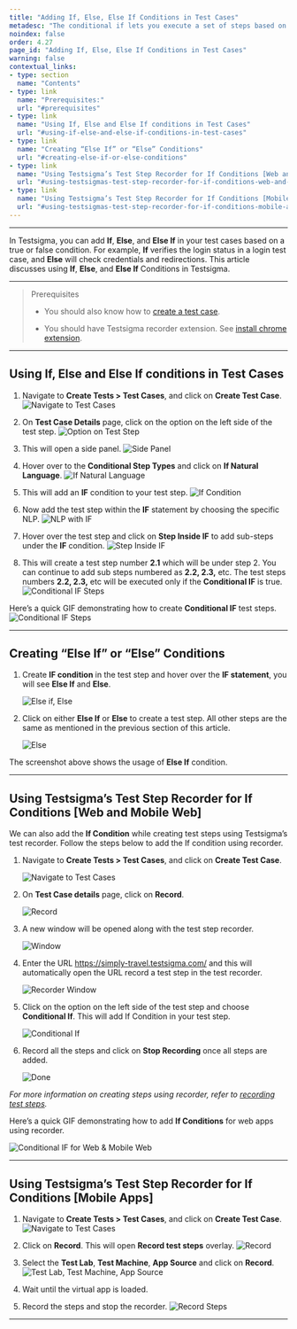 ```yaml
---
title: "Adding If, Else, Else If Conditions in Test Cases"
metadesc: "The conditional if lets you execute a set of steps based on a condition being true or false. Learn how to use these conditions in Testsigma"
noindex: false
order: 4.27
page_id: "Adding If, Else, Else If Conditions in Test Cases"
warning: false
contextual_links:
- type: section
  name: "Contents"
- type: link
  name: "Prerequisites:"
  url: "#prerequisites"
- type: link
  name: "Using If, Else and Else If conditions in Test Cases"
  url: "#using-if-else-and-else-if-conditions-in-test-cases"
- type: link
  name: "Creating “Else If” or “Else” Conditions"
  url: "#creating-else-if-or-else-conditions"
- type: link
  name: "Using Testsigma’s Test Step Recorder for If Conditions [Web and Mobile Web]"
  url: "#using-testsigmas-test-step-recorder-for-if-conditions-web-and-mobile-web"
- type: link
  name: "Using Testsigma’s Test Step Recorder for If Conditions [Mobile Apps]"
  url: "#using-testsigmas-test-step-recorder-for-if-conditions-mobile-apps"
---
```



---


In Testsigma, you can add **If**, **Else**, and **Else If** in your test cases based on a true or false condition. For example, **If** verifies the login status in a login test case, and **Else** will check credentials and redirections. This article discusses using **If**, **Else**, and **Else If** Conditions in Testsigma. 


---


> <p id="prerequisites">Prerequisites</p>
> 
> - You should also know how to [create a test case](https://testsigma.com/docs/test-cases/manage/add-edit-delete/).
> 
> - You should have Testsigma recorder extension. See [install chrome extension](https://testsigma.com/docs/test-step-recorder/install-chrome-extension/).


---

## **Using If, Else and Else If conditions in Test Cases**

1. Navigate to **Create Tests > Test Cases**, and click on **Create Test Case**.
   ![Navigate to Test Cases](https://s3.amazonaws.com/static-docs.testsigma.com/new_images/projects/applications/IfCondition_Navigation.png)

2. On **Test Case Details** page, click on the option on the left side of the test step.
   ![Option on Test Step](https://s3.amazonaws.com/static-docs.testsigma.com/new_images/projects/applications/IfCondition_LeftOption.png)

3. This will open a side panel. 
   ![Side Panel](https://s3.amazonaws.com/static-docs.testsigma.com/new_images/projects/applications/IfCondition_SidePanel.png)

4. Hover over to the **Conditional Step Types** and click on **If Natural Language**. 
   ![If Natural Language](https://s3.amazonaws.com/static-docs.testsigma.com/new_images/projects/applications/IfCondition_Naturallanguage.png)

5. This will add an **IF** condition to your test step.
   ![If Condition](https://s3.amazonaws.com/static-docs.testsigma.com/new_images/projects/applications/IfCondition_IfStep.png)

6. Now add the test step within the **IF** statement by choosing the specific NLP.
   ![NLP with IF](https://s3.amazonaws.com/static-docs.testsigma.com/new_images/projects/applications/IfCondition_TestStep.png)

7. Hover over the test step and click on **Step Inside IF** to add sub-steps under the **IF** condition. 
   ![Step Inside IF](https://s3.amazonaws.com/static-docs.testsigma.com/new_images/projects/applications/IfCondition_StepInsideIF.png)

8. This will create a test step number **2.1** which will be under step 2. You can continue to add sub steps numbered as **2.2, 2.3,** etc. The test steps numbers **2.2, 2.3,** etc will be executed only if the **Conditional IF** is true.
   ![Conditional IF Steps](https://s3.amazonaws.com/static-docs.testsigma.com/new_images/projects/applications/IfCondition_StepsInsideIF.png)

Here’s a quick GIF demonstrating how to create **Conditional IF** test steps. 
![Conditional IF Steps](https://s3.amazonaws.com/static-docs.testsigma.com/new_images/projects/applications/ForLoopManual.gif)


---

## **Creating “Else If” or “Else” Conditions**


1. Create **IF condition** in the test step and hover over the **IF statement**, you will see **Else If** and **Else**.

   ![Else if, Else](https://s3.amazonaws.com/static-docs.testsigma.com/new_images/projects/applications/IfCondition_ElseIfElse.png)

2. Click on either **Else If** or **Else** to create a test step. All other steps are the same as mentioned in the previous section of this article.

   ![Else](https://s3.amazonaws.com/static-docs.testsigma.com/new_images/projects/applications/IfCondition_ElseIFStep.png)

The screenshot above shows the usage of **Else If** condition.

---

## **Using Testsigma’s Test Step Recorder for If Conditions [Web and Mobile Web]**

We can also add the **If Condition** while creating test steps using Testsigma’s test recorder. Follow the steps below to add the If condition using recorder. 

1. Navigate to **Create Tests > Test Cases**, and click on **Create Test Case**.

   ![Navigate to Test Cases](https://s3.amazonaws.com/static-docs.testsigma.com/new_images/projects/applications/IfCondition_RecorderNav.png)

2. On **Test Case details** page, click on **Record**.

   ![Record](https://s3.amazonaws.com/static-docs.testsigma.com/new_images/projects/applications/IfCondition_ClickRecord.png)

3. A new window will be opened along with the test step recorder. 

   ![Window](https://s3.amazonaws.com/static-docs.testsigma.com/new_images/projects/applications/IfCondition_NewBrowser.png)

4. Enter the URL https://simply-travel.testsigma.com/ and this will automatically open the URL record a test step in the test recorder.

   ![Recorder Window](https://s3.amazonaws.com/static-docs.testsigma.com/new_images/projects/applications/IfCondition_URLnav.png)

5. Click on the option on the left side of the test step and choose **Conditional If**. This will add If Condition in your test step.

   ![Conditional If](https://s3.amazonaws.com/static-docs.testsigma.com/new_images/projects/applications/IfCondition_OptionLeft_Recorder.png)

6. Record all the steps and click on **Stop Recording** once all steps are added.
  
   ![Done](https://s3.amazonaws.com/static-docs.testsigma.com/new_images/projects/applications/IfCondition_StopRecording.png)

*For more information on creating steps using recorder, refer to [recording test steps](https://testsigma.com/docs/test-cases/create-test-steps/overview/#creating-test-steps-using-test-recorder).*


Here’s a quick GIF demonstrating how to add **If Conditions** for web apps using recorder. 

![Conditional IF for Web & Mobile Web](https://s3.amazonaws.com/static-docs.testsigma.com/new_images/projects/applications/ConditionalIFweb.gif)

---

## **Using Testsigma’s Test Step Recorder for If Conditions [Mobile Apps]**

1. Navigate to **Create Tests > Test Cases**, and click on **Create Test Case**.
   ![Navigate to Test Cases](https://s3.amazonaws.com/static-docs.testsigma.com/new_images/projects/applications/IfCondition_Mobile_Nav.png)

2. Click on **Record**. This will open **Record test steps** overlay.
   ![Record](https://s3.amazonaws.com/static-docs.testsigma.com/new_images/projects/applications/IfCondition_Record_Mobile.png)

3. Select the **Test Lab**, **Test Machine**, **App Source** and click on **Record**.
   ![Test Lab, Test Machine, App Source](https://s3.amazonaws.com/static-docs.testsigma.com/new_images/projects/applications/WhileLoop_RecStepOvrlay.png)

4. Wait until the virtual app is loaded.

5. Record the steps and stop the recorder.
   ![Record Steps](https://s3.amazonaws.com/static-docs.testsigma.com/new_images/projects/applications/IfCondition_AllSteps.png)

---